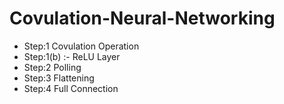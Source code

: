 # Covulation-Neural-Networking

- Step:1 Covulation Operation
- Step:1(b) :- ReLU Layer
- Step:2 Polling
- Step:3 Flattening
- Step:4 Full Connection
